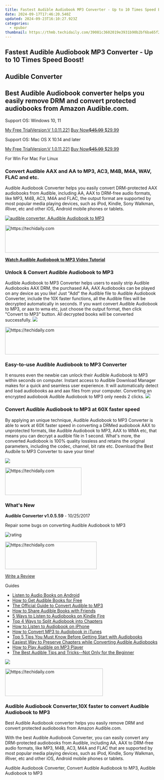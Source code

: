 ```yaml
---
title: Fastest Audible Audiobook MP3 Converter - Up to 10 Times Speed Boost!
date: 2024-09-17T17:46:20.540Z
updated: 2024-09-23T16:10:27.923Z
categories:
  - epubor
thumbnail: https://thmb.techidaily.com/39081c3602019e3931b90b2bf6ba65f285840198c689fcbfa16aad9f4c667d5e.jpg
---
```


## Fastest Audible Audiobook MP3 Converter - Up to 10 Times Speed Boost!

## Audible Converter

## Best Audible Audiobook converter helps you easily remove DRM and convert protected audiobooks from Amazon Audible.com.

Support OS: Windows 10, 11

[My Free TrialVersion:V 1.0.11.221](https://tools.techidaily.com/epubor/audible-converter/) [Buy Now~~$45.99~~ $29.99](https://tools.techidaily.com/epubor/audible-converter/)

Support OS: Mac OS X 10.14 and later

[My Free TrialVersion:V 1.0.11.221](https://tools.techidaily.com/epubor/audible-converter/) [Buy Now~~$45.99~~ $29.99](https://tools.techidaily.com/epubor/audible-converter/)

For Win For Mac For Linux 

### Convert Audible AAX and AA to MP3, AC3, M4B, M4A, WAV, FLAC and etc.

Audible Audiobook Converter helps you easily convert DRM-protected AAX audiobooks from Audible, including AA, AAX to DRM-free audio formats, like MP3, M4B, AC3, M4A and FLAC, the output format are supported by most popular media playing devices, such as iPod, Kindle, Sony Walkman, iRiver, etc and other iOS, Android mobile phones or tablets.

[![](http://www.epubor.com/images/audible.htmlscreen1.png "audible converter, AAudible Audiobook to MP3")](https://www.youtube.com/watch?v=umikjQG3TS8)

<!-- affiliate ads begin -->
<a href="https://aligracehair.sjv.io/c/5597632/1948895/19272" target="_top" id="1948895">
  <img src="//a.impactradius-go.com/display-ad/19272-1948895" border="0" alt="https://techidaily.com" width="728" height="90"/>
</a>
<img height="0" width="0" src="https://aligracehair.sjv.io/i/5597632/1948895/19272" style="position:absolute;visibility:hidden;" border="0" />
<!-- affiliate ads end -->

[**Watch Audible Audiobook to MP3 Video Tutorial**](https://www.youtube.com/watch?v=umikjQG3TS8)

###  Unlock & Convert Audible Audiobook to MP3

Audible Audiobook to MP3 Converter helps users to easily strip Audible Audiobooks AAX DRM, the purchased AA, AAX Audiobooks can be played on any device as you like! Just "Add" the Audible file to Audible Audiobook Converter, include the 10X faster functions, all the Audible files will be decrypted automatically in seconds. If you want convert Audible Audiobook to MP3, or aax to wma etc, just choose the output format, then click "Convert to MP3" button. All decrypted books will be converted successfully. ![](http://www.epubor.com/images/audible-to-mp3.png) 

<!-- affiliate ads begin -->
<a href="https://aidotcom.pxf.io/c/5597632/2134502/19576" target="_top" id="2134502">
  <img src="//a.impactradius-go.com/display-ad/19576-2134502" border="0" alt="https://techidaily.com" width="672" height="90"/>
</a>
<img height="0" width="0" src="https://aidotcom.pxf.io/i/5597632/2134502/19576" style="position:absolute;visibility:hidden;" border="0" />
<!-- affiliate ads end -->

### Easy-to-use Audible Audiobook to MP3 Converter

It ensures even the newbie can unlock their Audible Audiobook to MP3 within seconds on computer. Instant access to Audible Download Manager makes for a quick and seamless user experience. It will automatically detect and load audiobooks aa and aax files from your computer. Converting an encrypted audiobook Audible Audiobook to MP3 only needs 2 clicks. ![](http://www.epubor.com/images/kindle-drm-feature3.png) 

### Convert Audible Audiobook to MP3 at 60X faster speed

By applying an unique technique, Audible Audiobook to MP3 Converter is able to work at 60X faster speed in converting a DRMed audiobook AAX to unprotected formats, like Audible Audiobook to MP3, AAX to WMA etc, that means you can decrypt a audible file in 1 second. What's more, the converted Audiobook is 100% quality lossless and retains the original parameters, including the codec, channel, bit rate etc. Download the Best Audbile to MP3 Converter to save your time!

![](http://www.epubor.com/images/fast-conversion.png)

<!-- affiliate ads begin -->
<a href="https://bluettius.sjv.io/c/5597632/2139107/17108" target="_top" id="2139107">
  <img src="//a.impactradius-go.com/display-ad/17108-2139107" border="0" alt="https://techidaily.com" width="250" height="90"/>
</a>
<img height="0" width="0" src="https://bluettius.sjv.io/i/5597632/2139107/17108" style="position:absolute;visibility:hidden;" border="0" />
<!-- affiliate ads end -->

### What's New

**Audible Converter v1.0.5.59** \- 10/25/2017

Repair some bugs on converting Audible Audiobook to MP3

![rating](http://www.epubor.com/images/star.png)

<!-- affiliate ads begin -->
<a href="https://sentrypc.7eer.net/c/5597632/398449/3022" target="_top" id="398449">
  <img src="//a.impactradius-go.com/display-ad/3022-398449" border="0" alt="https://techidaily.com" width="300" height="90"/>
</a>
<img height="0" width="0" src="https://sentrypc.7eer.net/i/5597632/398449/3022" style="position:absolute;visibility:hidden;" border="0" />
<!-- affiliate ads end -->

[Write a Review](https://tools.techidaily.com/epubor/audible-converter/)

Guides 

* [Listen to Audio Books on Android](https://tools.techidaily.com/epubor/products/)
* [How to Get Audible Books for Free](https://tools.techidaily.com/epubor/products/)
* [The Official Guide to Convert Audible to MP3](https://tools.techidaily.com/epubor/products/)
* [How to Share Audible Books with Friends](https://tools.techidaily.com/epubor/products/)
* [5 Ways to Listen to Audiobooks on Kindle Fire](https://tools.techidaily.com/epubor/products/)
* [Top 4 Ways to Split Audiobook into Chapters](https://tools.techidaily.com/epubor/products/)
* [How to Listen to Audiobook on iPhone](https://tools.techidaily.com/epubor/products/)
* [How to Convert MP3 to Audiobook in iTunes](https://tools.techidaily.com/epubor/products/)
* [Top 5 Tips You Must Know Before Getting Start with Audiobooks](https://tools.techidaily.com/epubor/products/)
* [Easiest Way to Preserve Chapters while Converting Audible Audiobooks](https://tools.techidaily.com/epubor/products/)
* [How to Play Audible on MP3 Player](https://tools.techidaily.com/epubor/products/)
* [The Best Audible Tips and Tricks--Not Only for the Beginner](https://tools.techidaily.com/epubor/products/)

![](http://www.epubor.com/images/product-guide2.jpg) 

<!-- affiliate ads begin -->
<a href="https://aligracehair.sjv.io/c/5597632/2135415/19272" target="_top" id="2135415">
  <img src="//a.impactradius-go.com/display-ad/19272-2135415" border="0" alt="https://techidaily.com" width="320" height="90"/>
</a>
<img height="0" width="0" src="https://aligracehair.sjv.io/i/5597632/2135415/19272" style="position:absolute;visibility:hidden;" border="0" />
<!-- affiliate ads end -->

### Audible Audiobook Converter,10X faster to convert Audible Audiobook to MP3

Best Audible Audiobook converter helps you easily remove DRM and convert protected audiobooks from Amazon Audible.com.

With the best Audible Audiobook Converter, you can easily convert any DRM-protected audiobooks from Audible, including AA, AAX to DRM-free audio formats, like MP3, M4B, AC3, M4A and FLAC that are supported by most popular media playing devices, such as iPod, Kindle, Sony Walkman, iRiver, etc and other iOS, Android mobile phones or tablets.

Audible Audiobook Converter, Convert Audible Audiobook to MP3, Audible Audiobook to MP3

<ins class="adsbygoogle"
     style="display:block"
     data-ad-format="autorelaxed"
     data-ad-client="ca-pub-7571918770474297"
     data-ad-slot="1223367746"></ins>

<ins class="adsbygoogle"
     style="display:block"
     data-ad-client="ca-pub-7571918770474297"
     data-ad-slot="8358498916"
     data-ad-format="auto"
     data-full-width-responsive="true"></ins>



